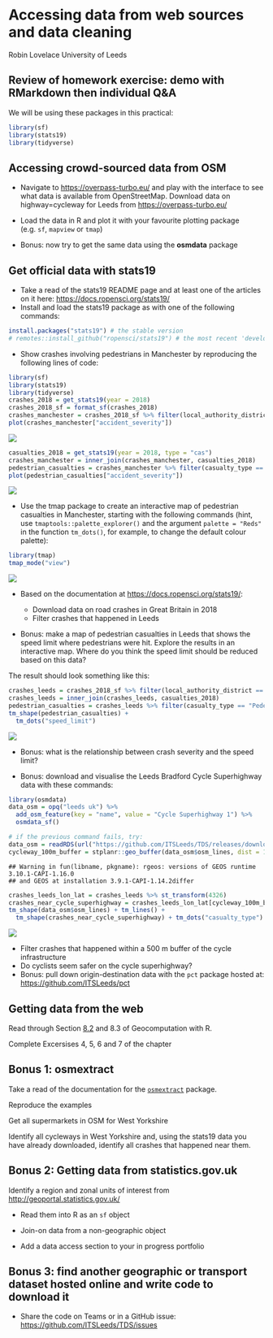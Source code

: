 Accessing data from web sources and data cleaning
================
Robin Lovelace
University of Leeds
<br/><img class="img-footer" alt="" src="https://comms.leeds.ac.uk/wp-content/themes/toolkit-wordpress-theme/img/logo.png">

## Review of homework exercise: demo with RMarkdown then individual Q&A

We will be using these packages in this practical:

``` r
library(sf)
library(stats19)
library(tidyverse)
```

## Accessing crowd-sourced data from OSM

-   Navigate to <https://overpass-turbo.eu/> and play with the interface
    to see what data is available from OpenStreetMap. Download data on
    highway=cycleway for Leeds from <https://overpass-turbo.eu/>

-   Load the data in R and plot it with your favourite plotting package
    (e.g. `sf`, `mapview` or `tmap`)

-   Bonus: now try to get the same data using the **osmdata** package

## Get official data with stats19

-   Take a read of the stats19 README page and at least one of the
    articles on it here: <https://docs.ropensci.org/stats19/>
-   Install and load the stats19 package as with one of the following
    commands:

``` r
install.packages("stats19") # the stable version
# remotes::install_github("ropensci/stats19") # the most recent 'development' version
```

-   Show crashes involving pedestrians in Manchester by reproducing the
    following lines of code:

``` r
library(sf)
library(stats19)
library(tidyverse)
crashes_2018 = get_stats19(year = 2018)
crashes_2018_sf = format_sf(crashes_2018)
crashes_manchester = crashes_2018_sf %>% filter(local_authority_district == "Manchester")
plot(crashes_manchester["accident_severity"])
```

![](5-web_files/figure-gfm/unnamed-chunk-5-1.png)<!-- -->

``` r
casualties_2018 = get_stats19(year = 2018, type = "cas")
crashes_manchester = inner_join(crashes_manchester, casualties_2018)
pedestrian_casualties = crashes_manchester %>% filter(casualty_type == "Pedestrian")
plot(pedestrian_casualties["accident_severity"])
```

![](5-web_files/figure-gfm/unnamed-chunk-5-2.png)<!-- -->

-   Use the tmap package to create an interactive map of pedestrian
    casualties in Manchester, starting with the following commands
    (hint, use `tmaptools::palette_explorer()` and the argument
    `palette = "Reds"` in the function `tm_dots()`, for example, to
    change the default colour palette):

``` r
library(tmap)
tmap_mode("view")
```

![](5-web_files/figure-gfm/unnamed-chunk-7-1.png)<!-- -->

-   Based on the documentation at <https://docs.ropensci.org/stats19/>:

    -   Download data on road crashes in Great Britain in 2018
    -   Filter crashes that happened in Leeds

-   Bonus: make a map of pedestrian casualties in Leeds that shows the
    speed limit where pedestrians were hit. Explore the results in an
    interactive map. Where do you think the speed limit should be
    reduced based on this data?

The result should look something like this:

``` r
crashes_leeds = crashes_2018_sf %>% filter(local_authority_district == "Leeds")
crashes_leeds = inner_join(crashes_leeds, casualties_2018)
pedestrian_casualties = crashes_leeds %>% filter(casualty_type == "Pedestrian")
tm_shape(pedestrian_casualties) +
  tm_dots("speed_limit")
```

![](5-web_files/figure-gfm/unnamed-chunk-8-1.png)<!-- -->

-   Bonus: what is the relationship between crash severity and the speed
    limit?

-   Bonus: download and visualise the Leeds Bradford Cycle Superhighway
    data with these commands:

``` r
library(osmdata)
data_osm = opq("leeds uk") %>% 
  add_osm_feature(key = "name", value = "Cycle Superhighway 1") %>% 
  osmdata_sf()
```

``` r
# if the previous command fails, try:
data_osm = readRDS(url("https://github.com/ITSLeeds/TDS/releases/download/0.20.1/data_osm_cycle_superhighway.Rds"))
cycleway_100m_buffer = stplanr::geo_buffer(data_osm$osm_lines, dist = 1000)
```

    ## Warning in fun(libname, pkgname): rgeos: versions of GEOS runtime 3.10.1-CAPI-1.16.0
    ## and GEOS at installation 3.9.1-CAPI-1.14.2differ

``` r
crashes_leeds_lon_lat = crashes_leeds %>% st_transform(4326)
crashes_near_cycle_superhighway = crashes_leeds_lon_lat[cycleway_100m_buffer, ]
tm_shape(data_osm$osm_lines) + tm_lines() +
  tm_shape(crashes_near_cycle_superhighway) + tm_dots("casualty_type")
```

![](5-web_files/figure-gfm/unnamed-chunk-11-1.png)<!-- -->

-   Filter crashes that happened within a 500 m buffer of the cycle
    infrastructure
-   Do cyclists seem safer on the cycle superhighway?
-   Bonus: pull down origin-destination data with the `pct` package
    hosted at: <https://github.com/ITSLeeds/pct>

## Getting data from the web

Read through Section
[8.2](https://geocompr.robinlovelace.net/read-write.html#retrieving-data)
and 8.3 of Geocomputation with R.

Complete Excersises 4, 5, 6 and 7 of the chapter

## Bonus 1: osmextract

Take a read of the documentation for the
[`osmextract`](https://docs.ropensci.org/osmextract/index.html) package.

Reproduce the examples

Get all supermarkets in OSM for West Yorkshire

Identify all cycleways in West Yorkshire and, using the stats19 data you
have already downloaded, identify all crashes that happened near them.

## Bonus 2: Getting data from statistics.gov.uk

Identify a region and zonal units of interest from
<http://geoportal.statistics.gov.uk/>

-   Read them into R as an `sf` object

-   Join-on data from a non-geographic object

-   Add a data access section to your in progress portfolio

## Bonus 3: find another geographic or transport dataset hosted online and write code to download it

-   Share the code on Teams or in a GitHub issue:
    <https://github.com/ITSLeeds/TDS/issues>
